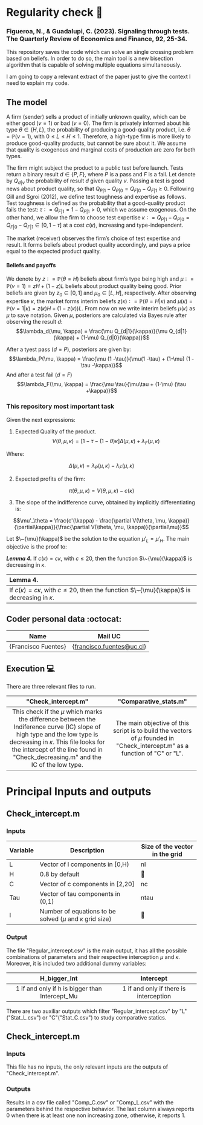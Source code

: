 # Regularity check :school_satchel:

### Figueroa, N., & Guadalupi, C. (2023). Signaling through tests. The Quarterly Review of Economics and Finance, 92, 25-34.

This repository saves the code which can solve an single crossing problem based on beliefs. In order to do so, the main tool is a new bisection algorithm that is capable of solving multiple equations simultaneously. 

I am going to copy a relevant extract of the paper just to give the context I need to explain my code.

## The model

A firm (sender) sells a product of initially unknown quality, which can be either good ($v = 1$) or bad ($v = 0$). The firm is privately informed about his type $\theta \in \{H,L\}$, the probability of producing a good-quality product, i.e. $\theta = \mathbb{P}(v = 1)$, with $0 \leq L \leq H \leq 1$. Therefore, a high-type firm is more likely to produce good-quality products, but cannot be sure about it. We assume that quality is exogenous and marginal costs of production are zero for both types.

The firm might subject the product to a public test before launch. Tests return a binary result $d \in \{ P, F \}$, where $P$ is a pass and $F$ is a fail. Let denote by $Q_{d|v}$ the probability of result $d$ given quality $v$. Passing a test is good news about product quality, so that $Q_{P|1}− Q_{P|0} = Q_{F|0} − Q_{F|1} \geq 0$. Following Gill and Sgroi (2012), we define test toughness and expertise as follows. Test toughness is defined as the probability that a good-quality product fails the test: $\tau ∶= Q_{F|1} = 1 − Q_{P|1} > 0$, which we assume exogenous. On the other hand, we allow the firm to choose test expertise $\kappa ∶= Q_{P|1} − Q_{P|0} = Q_{F|0} − Q_{F|1} \in [0, 1 − \tau]$ at a cost $c(\kappa)$, increasing and type-independent.

The market (receiver) observes the firm’s choice of test expertise and result. It forms beliefs about product quality accordingly, and pays a price equal to the expected product quality.

#### Beliefs and payoffs

We denote by $z ∶= \mathbb{P}(\theta = H)$ beliefs about firm’s type being high and $\mu ∶= \mathbb{P}(v = 1) = zH + (1 − z) L$ beliefs about product quality being good. Prior beliefs are given by $z_0 \in [0, 1]$ and $\mu_0 \in [L, H]$, respectively. After observing expertise $\kappa$, the market forms interim beliefs $z(\kappa) ∶= \mathbb{P}(\theta = H|\kappa)$ and $\mu(\kappa) = \mathbb{P} (v = 1|\kappa) = z(\kappa)H + (1 − z(\kappa))L$. From now on we write interim beliefs $\mu(\kappa)$ as $\mu$ to save notation. Given $\mu$, posteriors are calculated via Bayes rule after observing the result $d$:
$$\lambda_d(\mu, \kappa) = \frac{\mu Q_{d|1}(\kappa)}{\mu Q_{d|1}(\kappa) + (1-\mu) Q_{d|0}(\kappa)}$$

After a tyest pass ($d = P$), posteriors are given by:
$$\lambda_P(\mu, \kappa) = \frac{\mu (1 -\tau)}{\mu(1 -\tau) + (1-\mu) (1 - \tau -\kappa)}$$
And after a test fail ($d = F$)
$$\lambda_F(\mu, \kappa) = \frac{\mu \tau}{\mu\tau + (1-\mu) (\tau +\kappa)}$$

### This repository most important task
Given the next expressions:

1) Expected Quality of the product.
$$V(\theta, \mu, \kappa) = [1 - \tau - (1 - \theta)\kappa] \Delta(\mu,\kappa) + \lambda_F (\mu, \kappa)$$

Where:

$$\Delta(\mu,\kappa) =  \lambda_P(\mu, \kappa) - \lambda_F(\mu, \kappa)$$

2) Expected profits of the firm:

$$\pi(\theta, \mu, \kappa) = V(\theta, \mu, \kappa) - c(\kappa)$$

3) The slope of the indifference curve, obtained by implicitly differentiating is:

$$\mu'_\theta = \frac{c'(\kappa) - \frac{\partial V(\theta, \mu, \kappa)}{\partial\kappa}}{\frac{\partial V(\theta, \mu, \kappa)}{\partial\mu}}$$

Let $\~{\mu}(\kappa)$ be the solution to the equation $\mu'_L = \mu'_H$. The main objective is the proof to:

**_Lemma 4._** If $c(\kappa) = c\kappa$, with $c\leq20$, then the function $\~{\mu}(\kappa)$ is decreasing in $\kappa$.

| Lemma 4.         |
|:---------------------------|
| If $c(\kappa) = c\kappa$, with $c\leq20$, then the function $\~{\mu}(\kappa)$ is decreasing in $\kappa$. |

## Coder personal data :octocat:

| Name | Mail UC |
| :-: | :-: |
| {Francisco Fuentes} | {francisco.fuentes@uc.cl} |

## Execution :computer:
There are three relevant files to run.

|"Check_intercept.m"|"Comparative_stats.m"|
| :-: | :-: |
| This check if the $\mu$ which marks the difference between the Indiference curve (IC) slope of high type and the low type is decreasing in $\kappa$. This file looks for the intercept of the line found in "Check_decreasing.m" and the IC of the low type. | The main objective of this script is to build the vectors of $\mu$ founded in "Check_intercept.m" as a function of "C" or "L". |

# Principal Inputs and outputs

## Check_intercept.m
### Inputs
| Variable | Description                                  | Size of the vector in the grid |
|----------|----------------------------------------------|--------------------------------|
| L        | Vector of l components in [0,H)              |               nl               |
| H        | 0.8 by default              |               :no_entry_sign:              |
| C        | Vector of c components in [2,20] |               nc               |
| Tau      | Vector of tau components in (0,1)            |              ntau              |
| I      | Number of equations to be solved ($\mu$ and $\kappa$ grid size)           |    :no_entry_sign:                       |

### Output
The file "Regular_intercept.csv" is the main output, it has all the possible combinations of parameters and their respective interception $\mu$ and $\kappa$. Moreover, it is included two additional dummy variables:

| H_bigger_Int | Intercept |
| :-: | :-: |
| 1 if and only if h is bigger than Intercept_Mu | 1 if and only if there is interception |

There are two auxiliar outputs which filter "Regular_intercept.csv" by "L" ("Stat_L.csv") or "C"("Stat_C.csv") to study comparative statics.

## Check_intercept.m
### Inputs
This file has no inputs, the only relevant inputs are the outputs of "Check_intercept.m".
### Outputs
Results in a csv file called "Comp_C.csv" or "Comp_L.csv" with the parameters behind the respective behavior. The last column always reports 0 when there is at least one non increasing zone, otherwise, it reports 1.
